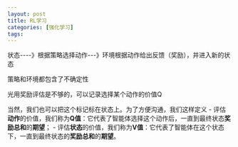 ```yaml
---
layout: post
title: RL学习
categories: [强化学习]
tags: 
---
```


状态----》根据策略选择动作---》环境根据动作给出反馈（奖励），并进入新的状态

策略和环境都包含了不确定性





光用奖励评估是不够的，可以记录选择某个动作的价值Q



当然，我们也可以把这个标记标在状态上。为了方便沟通，我们这样定义 - 评估**动作**的价值，我们称为**Q值**：它代表了智能体选择这个动作后，一直到最终状态**奖励总和**的**期望**； - 评估**状态**的价值，我们称为**V值**：它代表了智能体在这个状态下，一直到最终状态的**奖励总和**的**期望**。



